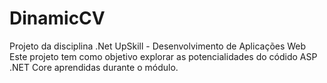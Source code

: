# DinamicCV
Projeto da disciplina .Net UpSkill - Desenvolvimento de Aplicações Web
Este projeto tem como objetivo explorar as potencialidades do códido ASP .NET Core aprendidas durante o módulo.
